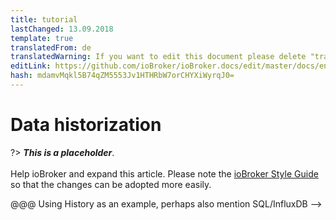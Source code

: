 ```yaml
---
title: tutorial
lastChanged: 13.09.2018
template: true
translatedFrom: de
translatedWarning: If you want to edit this document please delete "translatedFrom" field, elsewise this document will be translated automatically again
editLink: https://github.com/ioBroker/ioBroker.docs/edit/master/docs/en/tutorial/history.md
hash: mdamvMqkl5B74qZM5553Jv1HTHRbW7orCHYXiWyrqJ0=
---
```

# Data historization
?> ***This is a placeholder***.<br><br> Help ioBroker and expand this article. Please note the [ioBroker Style Guide](community/styleguidedoc) so that the changes can be adopted more easily.

@@@ Using History as an example, perhaps also mention SQL/InfluxDB -->